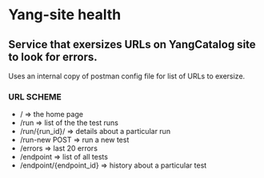 Yang-site health
=======

## Service that exersizes URLs on YangCatalog site to look for errors. 

Uses an internal copy of postman config file for list of URLs to exersize.

### URL SCHEME

* /  =>   the home page
* /run => list of the the test runs       
* /run/{run_id}/ => details about a particular run
* /run-new POST => run a new test
* /errors => last 20 errors
* /endpoint => list of all tests
* /endpoint/{endpoint_id} => history about a particular test
